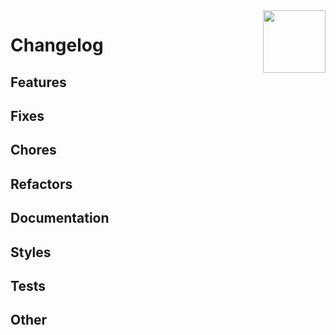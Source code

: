 <img src="" align="right" width="100" style="margin-left: 20px;" />

# Changelog

## Features


## Fixes


## Chores


## Refactors


## Documentation


## Styles


## Tests


## Other

